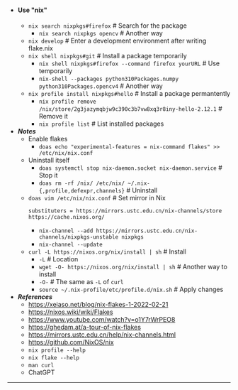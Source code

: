 - #### Use "nix"
    - `nix search nixpkgs#firefox` # Search for the package
        - `nix search nixpkgs opencv` # Another way
    - `nix develop` # Enter a development environment after writing flake.nix
    - `nix shell nixpkgs#git` # Install a package temporarily
        - `nix shell nixpkgs#firefox --command firefox yourURL` # Use temporarily
        - `nix-shell --packages python310Packages.numpy python310Packages.opencv4` # Another way
    - `nix profile install nixpkgs#hello` # Install a package permantently
        - `nix profile remove /nix/store/2g3jazymqbjw9c390c3b7vw8xq3r8iny-hello-2.12.1` # Remove it
        - `nix profile list` # List installed packages
- ***Notes***
    - Enable flakes
        - `doas echo "experimental-features = nix-command flakes" >> /etc/nix/nix.conf`
    - Uninstall itself
        - `doas systemctl stop nix-daemon.socket nix-daemon.service` # Stop it
        - `doas rm -rf /nix/ /etc/nix/ ~/.nix-{,profile,defexpr,channels}` # Uninstall
    - `doas vim /etc/nix/nix.conf` # Set mirror in Nix
      ```
      substituters = https://mirrors.ustc.edu.cn/nix-channels/store https://cache.nixos.org/
      ```
        - `nix-channel --add https://mirrors.ustc.edu.cn/nix-channels/nixpkgs-unstable nixpkgs`
        - `nix-channel --update`
    - `curl -L https://nixos.org/nix/install | sh` # Install
        - `-L` # Location
        - `wget -O- https://nixos.org/nix/install | sh` # Another way to install
        - `-O-` # The same as `-L` of `curl`
        - `source ~/.nix-profile/etc/profile.d/nix.sh` # Apply changes
- ***References***
    - https://xeiaso.net/blog/nix-flakes-1-2022-02-21
    - https://nixos.wiki/wiki/Flakes
    - https://www.youtube.com/watch?v=o1Y7rWrPEO8
    - https://ghedam.at/a-tour-of-nix-flakes
    - https://mirrors.ustc.edu.cn/help/nix-channels.html
    - https://github.com/NixOS/nix
    - `nix profile --help`
    - `nix flake --help`
    - `man curl`
    - ChatGPT
- ---

